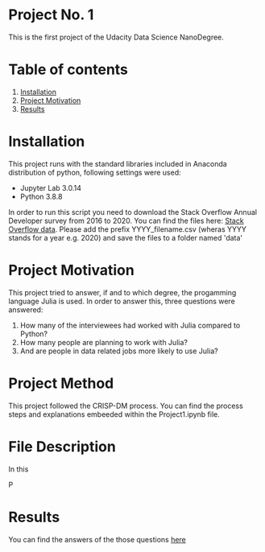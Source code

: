 # Project No. 1

This is the first project of the Udacity Data Science NanoDegree.

# Table of contents
1. [Installation](#installation)
2. [Project Motivation](#motivation)
3. [Results](#results)

# Installation <a name="installation"></a>

This project runs with the standard libraries included in Anaconda distribution of python, following settings were used:
- Jupyter Lab 3.0.14
- Python 3.8.8

In order to run this script you need to download the Stack Overflow Annual Developer survey from 2016 to 2020. You can find the files here: [Stack Overflow data](https://insights.stackoverflow.com/survey).
Please add the prefix YYYY_filename.csv (wheras YYYY stands for a year e.g. 2020) and save the files to a folder named 'data'

# Project Motivation <a name="motivation"></a>

This project tried to answer, if and to which degree, the progamming language Julia is used. In order to answer this, three questions were answered:

1) How many of the interviewees had worked with Julia compared to Python?
2) How many people are planning to work with Julia?
3) And are people in data related jobs more likely to use Julia?

# Project Method

This project followed the CRISP-DM process. You can find the process steps and explanations embeeded within the Project1.ipynb file.

# File Description

In this 

P

# Results <a name="results"></a>

You can find the answers of the those questions [here](https://thomas-pietras.medium.com/is-julia-the-snake-charmer-4cf1ae89128)
